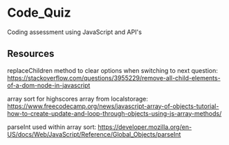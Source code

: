 # Code_Quiz
Coding assessment using JavaScript and API's


## Resources

replaceChildren method to clear options when switching to next question:
https://stackoverflow.com/questions/3955229/remove-all-child-elements-of-a-dom-node-in-javascript

array sort for highscores array from localstorage:
https://www.freecodecamp.org/news/javascript-array-of-objects-tutorial-how-to-create-update-and-loop-through-objects-using-js-array-methods/

parseInt used within array sort:
https://developer.mozilla.org/en-US/docs/Web/JavaScript/Reference/Global_Objects/parseInt